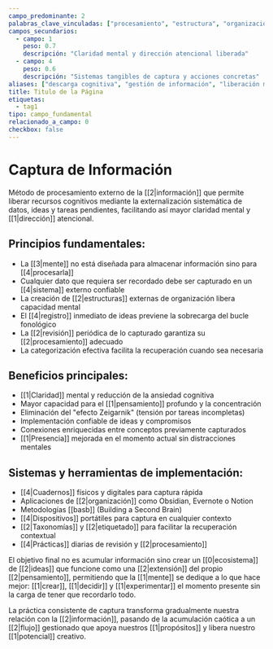 ```yaml
---
campo_predominante: 2
palabras_clave_vinculadas: ["procesamiento", "estructura", "organización", "memoria", "método"]
campos_secundarios:
  - campo: 1
    peso: 0.7
    descripción: "Claridad mental y dirección atencional liberada"
  - campo: 4
    peso: 0.6
    descripción: "Sistemas tangibles de captura y acciones concretas"
aliases: ["descarga cognitiva", "gestión de información", "liberación mental"]
title: Titulo de la Página
etiquetas:
  - tag1
tipo: campo_fundamental
relacionado_a_campo: 0
checkbox: false
---
```

# Captura de Información

Método de procesamiento externo de la [[2|información]] que permite liberar recursos cognitivos mediante la externalización sistemática de datos, ideas y tareas pendientes, facilitando así mayor claridad mental y [[1|dirección]] atencional.

## Principios fundamentales:

- La [[3|mente]] no está diseñada para almacenar información sino para [[4|procesarla]]
- Cualquier dato que requiera ser recordado debe ser capturado en un [[4|sistema]] externo confiable
- La creación de [[2|estructuras]] externas de organización libera capacidad mental
- El [[4|registro]] inmediato de ideas previene la sobrecarga del bucle fonológico
- La [[2|revisión]] periódica de lo capturado garantiza su [[2|procesamiento]] adecuado
- La categorización efectiva facilita la recuperación cuando sea necesaria

## Beneficios principales:

- [[1|Claridad]] mental y reducción de la ansiedad cognitiva
- Mayor capacidad para el [[1|pensamiento]] profundo y la concentración
- Eliminación del "efecto Zeigarnik" (tensión por tareas incompletas)
- Implementación confiable de ideas y compromisos
- Conexiones enriquecidas entre conceptos previamente capturados
- [[1|Presencia]] mejorada en el momento actual sin distracciones mentales

## Sistemas y herramientas de implementación:

- [[4|Cuadernos]] físicos y digitales para captura rápida
- Aplicaciones de [[2|organización]] como Obsidian, Evernote o Notion
- Metodologías [[basb]] (Building a Second Brain)
- [[4|Dispositivos]] portátiles para captura en cualquier contexto
- [[2|Taxonomías]] y [[2|etiquetado]] para facilitar la recuperación contextual
- [[4|Prácticas]] diarias de revisión y [[2|procesamiento]]

El objetivo final no es acumular información sino crear un [[0|ecosistema]] de [[2|ideas]] que funcione como una [[2|extensión]] del propio [[2|pensamiento]], permitiendo que la [[1|mente]] se dedique a lo que hace mejor: [[1|crear]], [[1|decidir]] y [[1|experimentar]] el momento presente sin la carga de tener que recordarlo todo.

La práctica consistente de captura transforma gradualmente nuestra relación con la [[2|información]], pasando de la acumulación caótica a un [[2|flujo]] gestionado que apoya nuestros [[1|propósitos]] y libera nuestro [[1|potencial]] creativo.
